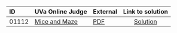 | ID | UVa Online Judge | External | Link to solution |
|:---|:---|:---|:---:|
| 01112 | [Mice and Maze](https://onlinejudge.org/index.php?option=com_onlinejudge&Itemid=8&page=show_problem&problem=3553) | [PDF](https://onlinejudge.org/external/11/1112.pdf) | [Solution](https://github.com/versenyi98/uva-solutions/tree/main/solutions/01112%20-%20Mice%20and%20Maze)|
